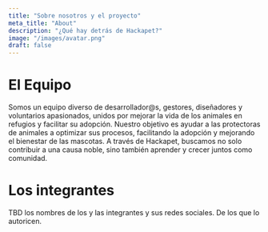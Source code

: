 ```yaml
---
title: "Sobre nosotros y el proyecto"
meta_title: "About"
description: "¿Qué hay detrás de Hackapet?"
image: "/images/avatar.png"
draft: false
---
```


# El Equipo

Somos un equipo diverso de desarrollador@s, gestores, diseñadores y voluntarios apasionados, unidos por mejorar la vida de los animales en refugios y facilitar su adopción. Nuestro objetivo es ayudar a las protectoras de animales a optimizar sus procesos, facilitando la adopción y mejorando el bienestar de las mascotas. A través de Hackapet, buscamos no solo contribuir a una causa noble, sino también aprender y crecer juntos como comunidad.

# Los integrantes

TBD los nombres de los y las integrantes y sus redes sociales. De los que lo autoricen.